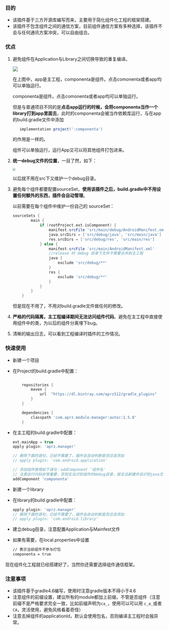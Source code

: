 ### 目的
- 该插件基于三方开源库编写而来，主要用于简化组件化工程的框架搭建。
- 该插件不包含组件之间的通信方案，目前组件通信方案有多种选择，该插件不会与任何通讯方案冲突，可以自由组合。



### 优点
1. 避免组件在Application与Library之间切换导致的重复编译。

   ![](F:/note-markdown/%E7%BB%84%E4%BB%B6%E5%8C%96%E6%A1%86%E6%9E%B6%E6%8F%92%E4%BB%B6/1.PNG)

   在上图中，app是主工程，componenta是组件。点击comonenta或者app均可以单独运行。

   componenta是组件。点击comonenta或者app均可以单独运行。

   但是与普通项目不同的是**点击app运行的时候，会将componenta当作一个library打到app里面去**，此时的componenta会被当作依赖库运行，与在app的build.gradle文件中添加 

   ```groovy
      implementation project(':componenta')
   ```

   的作用是一样的。

   组件可以单独运行，运行App又可以将其他组件打包进来。




2. **统一debug文件的位置**，一目了然，如下：

   <img src="F:/note-markdown/%E7%BB%84%E4%BB%B6%E5%8C%96%E6%A1%86%E6%9E%B6%E6%8F%92%E4%BB%B6/2.PNG" style="zoom:50%" />

   以后就不用在src下又维护一个debug目录。



3. 避免每个组件都要配置sourceSet，**使用该插件之后，build.gradle中不用设置任何额外的东西，插件会自动管理**。

   以前需要在每个组件中维护一份自己的 sourceSet：

   ```groovy
   sourceSets {
           main {
               if (rootProject.ext.isComponent) {
                   manifest.srcFile 'src/main/debug/AndroidManifest.xml'
                   java.srcDirs = ['src/debug/java', 'src/main/java']
                   res.srcDirs = ['src/debug/res', 'src/main/res']
               } else {
                   manifest.srcFile 'src/main/AndroidManifest.xml'
                   //release 时 debug 目录下文件不需要合并到主工程
                   java {
                       exclude 'src/debug/**'
                   }
                   res {
                       exclude 'src/debug/**'
                   }
               }
           }
       }
   ```

   但是现在不用了，不用对build.gradle文件做任何的修改。

4. **严格的代码隔离，主工程编译期间无法访问组件代码**。避免在主工程中直接使用组件中的类，为以后的组件分离埋下bug。

5. 清晰的输出日志，可以看到工程编译时插件的工作情况。



### 快速使用

- 新建一个项目

- 在Project的build.gradle中配置：

    ```gradle
    
        repositories {
            maven {
                url  "https://dl.bintray.com/aprz512/gradle_plugins" 
            }
        }
    
        dependencies {
            classpath 'com.aprz.module.manager:autoc:1.5.0'
        }
    
    ```

- 在主工程的build.gradle中配置：
    ```gradle
    ext.mainApp = true
    apply plugin: 'aprz.manager'
    
    // 删除下面的语句，已经不需要了，插件会自动判断是否应该添加
    // apply plugin: 'com.android.application'
    
    // 添加组件使用如下语句：addComponent '组件名'
    // 注意这行代码非常重要，否则无法识别组件的debug目录，就无法新建并且识别java文件
    addComponent 'componenta'
    
    ```

- 新建一个library

- 在library的build.gradle中配置：

    ```gradle
    apply plugin: 'aprz.manager'
    // 删除下面的语句，已经不需要了，插件会自动判断是否应该添加
    // apply plugin: 'com.android.library'
    ```

- 建立debug目录，注意配置Application与Mainfest文件

- 如果有需要，在local.properties中设置

    ```cmd
    // 表示当前组件不参与打包
    componenta = true
    ```



现在组件化工程就已经搭建好了，当然你还需要选择组件通信框架。



### 注意事项

- 该插件基于gradle4.6编写，使用时注意gradle版本不得小于4.6
- 注意组件的前缀设置，建议所有的module都加上前缀，不管是否组件（注意前缀不是严格要求完全一致，比如前缀声明为`ca_`，使用可以可以用 `c_a_`或者`CA`，灵活使用，避免风格看着奇怪）
- 注意去掉组件的applicationId，默认会使用包名，否则编译主工程时会报异常。